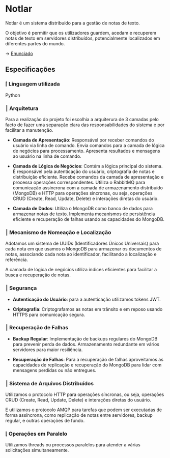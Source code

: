 # Notlar

Notlar é um sistema distribuído para a gestão de notas de texto.

O objetivo é permitir que os utilizadores guardem, acedam
e recuperem notas de texto em servidores distribuídos, potencialmente localizados em diferentes partes do mundo.

-> [Enunciado](/doc/Notlar%20Enunciado.pdf)

## Especificações

### ⌈ Linguagem utilizada
Python

### ⎮ Arquitetura

Para a realização do projeto foi escolhia a arquiterura de 3 camadas pelo facto de fazer uma separação clara das responsabilidades do sistema e por facilitar a manutenção.

* __Camada de Apresentação__: Responsável por receber comandos do usuário via linha de comando. Envia comandos para a camada de lógica de negócios para processamento. Apresenta resultados e mensagens ao usuário na linha de comando.

* __Camada de Lógica de Negócios__: Contém a lógica principal do sistema. É responsável pela autenticação do usuário, criptografia de notas e distribuição eficiente. 
Recebe comandos da camada de apresentação e processa operações correspondentes. Utiliza o RabbitMQ para comunicação assíncrona com a camada de armazenamento distribuído (MongoDB) e HTTP para operações síncronas, ou seja, operações CRUD (Create, Read, Update, Delete) e interações diretas do usuário.

* __Camada de Dados__: Utiliza o MongoDB como banco de dados para armazenar notas de texto. Implementa mecanismos de persistência eficiente e recuperação de falhas usando as capacidades do MongoDB.

### ⎮ Mecanismo de Nomeação e Localização
Adotamos um sistema de UUIDs (Identificadores Únicos Universais) para cada nota em que usamos o MongoDB para armazenar os documentos de notas, associando cada nota ao identificador, facilitando a localização e referência.

A camada de lógica de negócios utiliza índices eficientes para facilitar a busca e recuperação de notas.

### ⎮ Segurança

* __Autenticação do Usuário__: para a autenticação utilizamos tokens JWT.

* __Criptografia__:
Criptografamos as notas em trânsito e em reposo usando HTTPS para comunicação segura.

### ⎮ Recuperação de Falhas

* __Backup Regular__:
Implementação de backups regulares do MongoDB para prevenir perda de dados.
Armazenamento redundante em vários servidores para maior resiliência.

* __Recuperação de Falhas__:
Para a recuperação de falhas aproveitamos as capacidades de replicação e recuperação do MongoDB para lidar com mensagens perdidas ou não entregues.

### ⎮ Sistema de Arquivos Distribuídos

Utilizamos o protocolo HTTP para operações síncronas, ou seja, operações CRUD (Create, Read, Update, Delete) e interações diretas do usuário.

E utilizamos o protocolo AMQP para tarefas que podem ser executadas de forma assíncrona, como replicação de notas entre servidores, backup regular, e outras operações de fundo.

### ⌊ Operações em Paralelo

Utilizamos threads ou processos paralelos para atender a várias solicitações simultaneamente.




